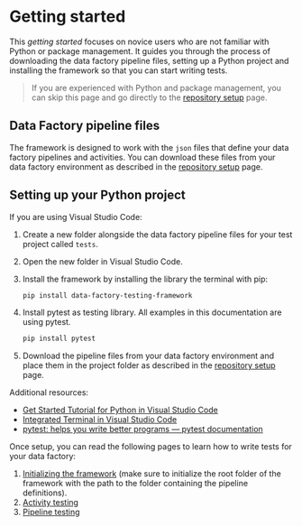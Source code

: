 # Getting started

This _getting started_ focuses on novice users who are not familiar with Python or package management. It guides you through the process of downloading the data factory pipeline files, setting up a Python project and installing the framework so that you can start writing tests.

> If you are experienced with Python and package management, you can skip this page and go directly to the [repository setup](repository_setup.md) page.

## Data Factory pipeline files

The framework is designed to work with the `json` files that define your data factory pipelines and activities. You can download these files from your data factory environment as described in the [repository setup](repository_setup.md) page.

## Setting up your Python project

If you are using Visual Studio Code:

1. Create a new folder alongside the data factory pipeline files for your test project called `tests`.
2. Open the new folder in Visual Studio Code.
3. Install the framework by installing the library the terminal with pip:

   ```bash
   pip install data-factory-testing-framework
   ```

4. Install pytest as testing library. All examples in this documentation are using pytest.

   ```bash
   pip install pytest
   ```

5. Download the pipeline files from your data factory environment and place them in the project folder as described in the [repository setup](repository_setup.md) page.

Additional resources:

* [Get Started Tutorial for Python in Visual Studio Code](https://code.visualstudio.com/docs/python/python-tutorial)
* [Integrated Terminal in Visual Studio Code](https://code.visualstudio.com/docs/terminal/basics)
* [pytest: helps you write better programs — pytest documentation](https://docs.pytest.org/en/7.4.x/)

Once setup, you can read the following pages to learn how to write tests for your data factory:

1. [Initializing the framework](installing_and_initializing_framework.md) (make sure to initialize the root folder of the framework with the path to the folder containing the pipeline definitions).
2. [Activity testing](activity_testing.md)
3. [Pipeline testing](pipeline_testing.md)
